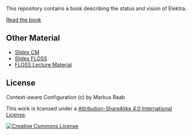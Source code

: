 This repository contains a book describing the
status and vision of Elektra.

[Read the book](https://www.libelektra.org/ftp/elektra/publications/raab2017context.pdf)

## Other Material

- [Slides CM](slides/cm/)
- [Slides FLOSS](slides/floss/)
- [FLOSS Lecture Material](floss/)

## License

Context-aware Configuration (c) by Markus Raab

This work is licensed under a [Attribution-ShareAlike 4.0 International License](LICENSE).

[![Creative Commons License](https://i.creativecommons.org/l/by-sa/4.0/88x31.png)](https://creativecommons.org/licenses/by-sa/4.0/)
